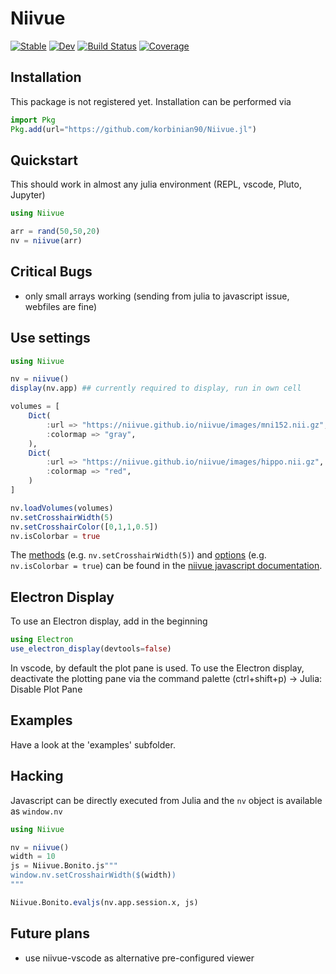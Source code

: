 # Niivue

[![Stable](https://img.shields.io/badge/docs-stable-blue.svg)](https://korbinian90.github.io/Niivue.jl/stable/)
[![Dev](https://img.shields.io/badge/docs-dev-blue.svg)](https://korbinian90.github.io/Niivue.jl/dev/)
[![Build Status](https://github.com/korbinian90/Niivue.jl/actions/workflows/CI.yml/badge.svg?branch=main)](https://github.com/korbinian90/Niivue.jl/actions/workflows/CI.yml?query=branch%3Amain)
[![Coverage](https://codecov.io/gh/korbinian90/Niivue.jl/branch/main/graph/badge.svg)](https://codecov.io/gh/korbinian90/Niivue.jl)

## Installation

This package is not registered yet. Installation can be performed via

```julia
import Pkg
Pkg.add(url="https://github.com/korbinian90/Niivue.jl")
```

## Quickstart

This should work in almost any julia environment (REPL, vscode, Pluto, Jupyter)

```julia
using Niivue

arr = rand(50,50,20)
nv = niivue(arr)
```

## Critical Bugs

- only small arrays working (sending from julia to javascript issue, webfiles are fine)

## Use settings

```julia
using Niivue

nv = niivue()
display(nv.app) ## currently required to display, run in own cell

volumes = [
    Dict(
        :url => "https://niivue.github.io/niivue/images/mni152.nii.gz",
        :colormap => "gray",
    ),
    Dict(
        :url => "https://niivue.github.io/niivue/images/hippo.nii.gz", 
        :colormap => "red",
    )
]

nv.loadVolumes(volumes)
nv.setCrosshairWidth(5)
nv.setCrosshairColor([0,1,1,0.5])
nv.isColorbar = true
```

The [methods](https://niivue.github.io/niivue/devdocs/classes/Niivue.html) (e.g. `nv.setCrosshairWidth(5)`) and [options](https://niivue.github.io/niivue/devdocs/types/NVConfigOptions.html) (e.g. `nv.isColorbar = true`) can be found in the [niivue javascript documentation](https://niivue.github.io/niivue/devdocs/index.html).

## Electron Display

To use an Electron display, add in the beginning

```julia
using Electron
use_electron_display(devtools=false)
```

In vscode, by default the plot pane is used. To use the Electron display, deactivate the plotting pane via the command palette (ctrl+shift+p) -> Julia: Disable Plot Pane

## Examples

Have a look at the 'examples' subfolder.

## Hacking

Javascript can be directly executed from Julia and the `nv` object is available as `window.nv`

```julia
using Niivue

nv = niivue()
width = 10
js = Niivue.Bonito.js"""
window.nv.setCrosshairWidth($(width))
"""

Niivue.Bonito.evaljs(nv.app.session.x, js)
```

## Future plans

- use niivue-vscode as alternative pre-configured viewer
